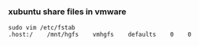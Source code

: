 ### xubuntu share files in vmware
```
sudo vim /etc/fstab
.host:/    /mnt/hgfs    vmhgfs    defaults    0    0
```